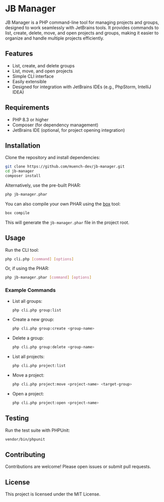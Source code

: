 # JB Manager

JB Manager is a PHP command-line tool for managing projects and groups, designed to work seamlessly with JetBrains tools. It provides commands to list, create, delete, move, and open projects and groups, making it easier to organize and handle multiple projects efficiently.

## Features
- List, create, and delete groups
- List, move, and open projects
- Simple CLI interface
- Easily extensible
- Designed for integration with JetBrains IDEs (e.g., PhpStorm, IntelliJ IDEA)

## Requirements
- PHP 8.3 or higher
- Composer (for dependency management)
- JetBrains IDE (optional, for project opening integration)

## Installation

Clone the repository and install dependencies:

```bash
git clone https://github.com/muench-dev/jb-manager.git
cd jb-manager
composer install
```

Alternatively, use the pre-built PHAR:

```bash
php jb-manager.phar
```

You can also compile your own PHAR using the [box](https://github.com/box-project/box) tool:

```bash
box compile
```

This will generate the `jb-manager.phar` file in the project root.

## Usage

Run the CLI tool:

```bash
php cli.php [command] [options]
```

Or, if using the PHAR:

```bash
php jb-manager.phar [command] [options]
```

### Example Commands

- List all groups:
  ```bash
  php cli.php group:list
  ```
- Create a new group:
  ```bash
  php cli.php group:create <group-name>
  ```
- Delete a group:
  ```bash
  php cli.php group:delete <group-name>
  ```
- List all projects:
  ```bash
  php cli.php project:list
  ```
- Move a project:
  ```bash
  php cli.php project:move <project-name> <target-group>
  ```
- Open a project:
  ```bash
  php cli.php project:open <project-name>
  ```

## Testing

Run the test suite with PHPUnit:

```bash
vendor/bin/phpunit
```

## Contributing

Contributions are welcome! Please open issues or submit pull requests.

## License

This project is licensed under the MIT License.
